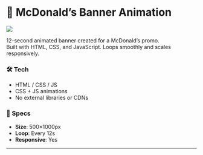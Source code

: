 # 🍟 McDonald’s Banner Animation

![](preview.gif)

12-second animated banner created for a McDonald’s promo.  
Built with HTML, CSS, and JavaScript. Loops smoothly and scales responsively.

### 🛠 Tech

- HTML / CSS / JS  
- CSS + JS animations  
- No external libraries or CDNs

### 📐 Specs

- **Size**: 500×1000px  
- **Loop**: Every 12s  
- **Responsive**: Yes

---
